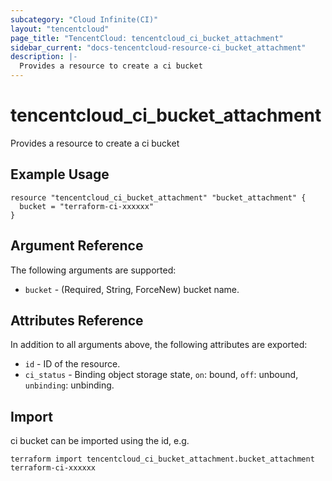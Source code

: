 ```yaml
---
subcategory: "Cloud Infinite(CI)"
layout: "tencentcloud"
page_title: "TencentCloud: tencentcloud_ci_bucket_attachment"
sidebar_current: "docs-tencentcloud-resource-ci_bucket_attachment"
description: |-
  Provides a resource to create a ci bucket
---
```


# tencentcloud_ci_bucket_attachment

Provides a resource to create a ci bucket

## Example Usage

```hcl
resource "tencentcloud_ci_bucket_attachment" "bucket_attachment" {
  bucket = "terraform-ci-xxxxxx"
}
```

## Argument Reference

The following arguments are supported:

* `bucket` - (Required, String, ForceNew) bucket name.

## Attributes Reference

In addition to all arguments above, the following attributes are exported:

* `id` - ID of the resource.
* `ci_status` - Binding object storage state, `on`: bound, `off`: unbound, `unbinding`: unbinding.



## Import

ci bucket can be imported using the id, e.g.

```
terraform import tencentcloud_ci_bucket_attachment.bucket_attachment terraform-ci-xxxxxx
```

